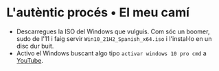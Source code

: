 # L'autèntic procés • El meu camí

- Descarregues la ISO del Windows que vulguis. Com sóc un boomer, sudo de l'11 i faig servir `Win10_21H2_Spanish_x64.iso` i l'instal·lo en un disc dur buit.
- Activo el Windows buscant algo tipo `activar windows 10 pro cmd` a [YouTube](https://youtu.be/results?search_query=activar+windows+10+pro+cmd).
